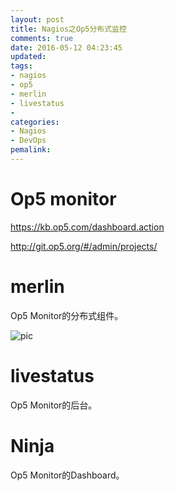 ```yaml
---
layout: post
title: Nagios之Op5分布式监控
comments: true
date: 2016-05-12 04:23:45
updated:
tags:
- nagios
- op5
- merlin
- livestatus
-
categories:
- Nagios
- DevOps
pemalink:
---
```


# Op5 monitor

<https://kb.op5.com/dashboard.action>

<http://git.op5.org/#/admin/projects/>

# merlin

Op5 Monitor的分布式组件。

![pic](/images/merlin.PNG)

# livestatus

Op5 Monitor的后台。

# Ninja

Op5 Monitor的Dashboard。
